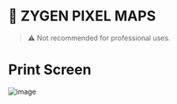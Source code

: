# 🔰 ZYGEN PIXEL MAPS
> ⚠ Not recommended for professional uses.

# Print Screen
![image](https://i.imgur.com/3hyswqI.png)
